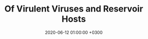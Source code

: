 ---
layout: post
title: Of Virulent Viruses and Reservoir Hosts
date: 2020-06-12 01:00:00 +0300
description:  Cara Brook joins with UC Berkeley's Dr. Britt Glaunsinger to discuss coronavirus biology and bat reservoir dynamics in part with the university's COVID Conversations series# Add post description (optional)
img: COVID-Conversations.jpg # Add image post (optional)
tags: [bats, zoonosis, COVID-19] # add tag
link: https://news.berkeley.edu/2020/06/12/of-virulent-viruses-and-reservoir-hosts/
---